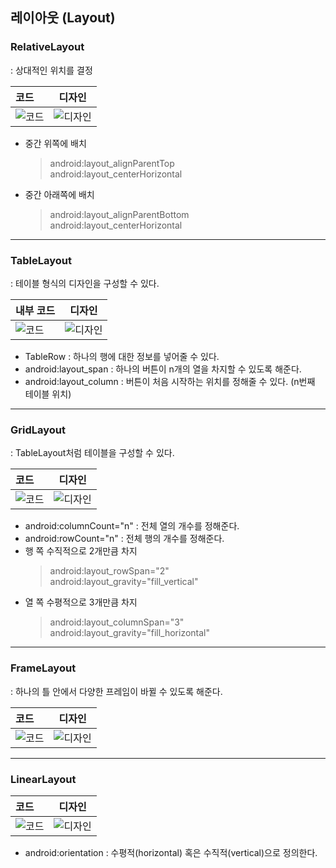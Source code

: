 ## 레이아웃 (Layout)

### RelativeLayout
  : 상대적인 위치를 결정
  
| 코드 | 디자인 |
|:--------|:--------:|
| ![코드](https://user-images.githubusercontent.com/54324782/150738228-e9d80613-1ce6-496f-8e02-2226f150d638.png) | ![디자인](https://user-images.githubusercontent.com/54324782/150738190-172e3716-e5a0-4cca-b8cb-93bbfa4f272e.png)

- 중간 위쪽에 배치
  > android:layout_alignParentTop  
  > android:layout_centerHorizontal

- 중간 아래쪽에 배치
  > android:layout_alignParentBottom  
  > android:layout_centerHorizontal
-----------------------

### TableLayout
  : 테이블 형식의 디자인을 구성할 수 있다.

| 내부 코드 | 디자인 |
|:--------|:--------:|
| ![코드](https://user-images.githubusercontent.com/54324782/150734810-1abe97fd-cb73-4086-b483-025b425da0ee.png) | ![디자인](https://user-images.githubusercontent.com/54324782/150734865-74f64f91-9dde-41a2-86ca-b4589929a74c.png)

- TableRow : 하나의 행에 대한 정보를 넣어줄 수 있다.
- android:layout_span : 하나의 버튼이 n개의 열을 차지할 수 있도록 해준다.
- android:layout_column : 버튼이 처음 시작하는 위치를 정해줄 수 있다. (n번째 테이블 위치)
-----------------------

### GridLayout
  : TableLayout처럼 테이블을 구성할 수 있다.
  
| 코드 | 디자인 |
|:--------|:--------:|
| ![코드](https://user-images.githubusercontent.com/54324782/150736208-95253dda-cba4-4904-8158-f7247d9f8021.png) | ![디자인](https://user-images.githubusercontent.com/54324782/150736595-24269833-1577-48e4-9a1d-dae94bd14cf3.png)

- android:columnCount="n" : 전체 열의 개수를 정해준다.
- android:rowCount="n" : 전체 행의 개수를 정해준다.
- 행 쪽 수직적으로 2개만큼 차지
  > android:layout_rowSpan="2"  
  > android:layout_gravity="fill_vertical"
- 열 쪽 수평적으로 3개만큼 차지
  > android:layout_columnSpan="3"  
  > android:layout_gravity="fill_horizontal"
-----------------------

### FrameLayout
  : 하나의 틀 안에서 다양한 프레임이 바뀔 수 있도록 해준다.
  
| 코드 | 디자인 |
|:--------|:--------:|
| ![코드](https://user-images.githubusercontent.com/54324782/150737084-5255f675-eac3-4a4a-9964-19cee904ab93.png) | ![디자인](https://user-images.githubusercontent.com/54324782/150737122-b8121ac5-f721-4efa-b39c-8271a855f261.png)

-----------------------

### LinearLayout

| 코드 | 디자인 |
|:--------|:--------:|
| ![코드](https://user-images.githubusercontent.com/54324782/150737796-9fbafd9e-8a85-44ae-97cb-f8b48211fffa.png) | ![디자인](https://user-images.githubusercontent.com/54324782/150737836-8f0a6699-ae2e-4791-bb2e-01a4effad044.png)

- android:orientation : 수평적(horizontal) 혹은 수직적(vertical)으로 정의한다.
